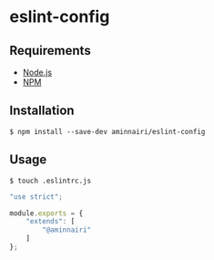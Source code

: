 # eslint-config

## Requirements

- [Node.js](https://nodejs.org)
- [NPM](https://www.npmjs.com)

## Installation

```console
$ npm install --save-dev aminnairi/eslint-config
```

## Usage

```console
$ touch .eslintrc.js
```

```javascript
"use strict";

module.exports = {
    "extends": [
        "@aminnairi"
    ]
};
```
